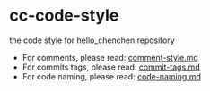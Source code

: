 # cc-code-style
the code style for hello_chenchen repository

- For comments, please read: [comment-style.md](https://github.com/hello-chenchen/cc-code-style/blob/master/comment-style.md)
- For commits tags, please read: [commit-tags.md](https://github.com/hello-chenchen/cc-code-style/blob/master/commit-tags.md)
- For code naming, please read: [code-naming.md](https://github.com/hello-chenchen/cc-code-style/blob/master/code-naming.md)
